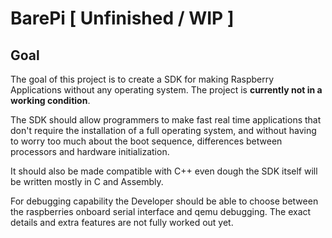 # BarePi [ Unfinished / WIP ]

## Goal
The goal of this project is to create a SDK for making Raspberry Applications without any operating system. The project is **currently not in a working condition**. 

The SDK should allow programmers to make fast real time applications that don't require the installation of a full operating system, and without having to worry too much about the boot sequence, differences between processors and hardware initialization.

It should also be made compatible with C++ even dough the SDK itself will be written mostly in C and Assembly.

For debugging capability the Developer should be able to choose between the raspberries onboard serial interface and qemu debugging. The exact details and extra features are not fully worked out yet.